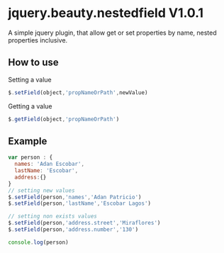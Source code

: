 # jquery.beauty.nestedfield V1.0.1

A simple jquery plugin, that allow get or set properties by name, nested properties inclusive.

## How to use 
Setting a value
```js
$.setField(object,'propNameOrPath',newValue)
```
Getting a value
```js
$.getField(object,'propNameOrPath')
```
## Example

```js
var person : {
  names: 'Adan Escobar',
  lastName: 'Escobar',
  address:{}
}
// setting new values
$.setField(person,'names','Adan Patricio')
$.setField(person,'lastName','Escobar Lagos')

// setting non exists values
$.setField(person,'address.street','Miraflores')
$.setField(person,'address.number','130')

console.log(person)

```
